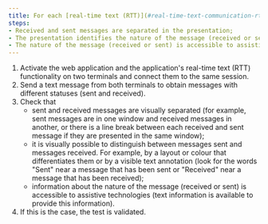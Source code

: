 ```yaml
---
title: For each [real-time text (RTT)](#real-time-text-communication-rtt) functionality, do the messages respect these conditions?
steps:
- Received and sent messages are separated in the presentation;
- The presentation identifies the nature of the message (received or sent);
- The nature of the message (received or sent) is accessible to assistive technologies.
---
```


1. Activate the web application and the application's real-time text (RTT) functionality on two terminals and connect them to the same session.
2. Send a text message from both terminals to obtain messages with different statuses (sent and received).
3. Check that 
	- sent and received messages are visually separated (for example, sent messages are in one window and received messages in another, or there is a line break between each received and sent message if they are presented in the same window);
	- it is visually possible to distinguish between messages sent and messages received. For example, by a layout or colour that differentiates them or by a visible text annotation (look for the words "Sent" near a message that has been sent or "Received" near a message that has been received);
	- information about the nature of the message (received or sent) is accessible to assistive technologies (text information is available to provide this information).
4. If this is the case, the test is validated.